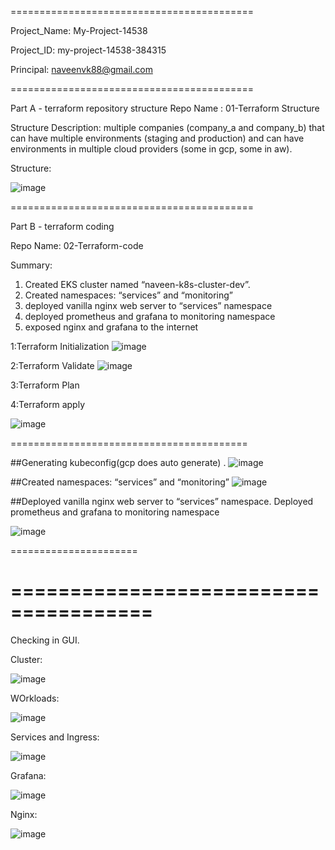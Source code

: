 
==========================================

Project_Name:	My-Project-14538

Project_ID: 	my-project-14538-384315

Principal:	naveenvk88@gmail.com

==========================================

Part A - terraform repository structure
Repo Name : 01-Terraform Structure

Structure Description: multiple companies (company_a and company_b) that can have multiple environments (staging and production) and can have environments in multiple cloud providers (some in gcp, some in aw).

Structure:

![image](https://user-images.githubusercontent.com/33716521/233611011-a095a55d-f748-4d8c-ae2f-213f61065ab1.png)

 
==========================================


Part B - terraform coding

Repo Name: 02-Terraform-code

Summary:
1.	Created EKS cluster named “naveen-k8s-cluster-dev”.
2.	Created namespaces: “services” and “monitoring”
3.	deployed vanilla nginx web server to “services” namespace
4.	deployed prometheus and grafana to monitoring namespace
5.	exposed nginx and grafana to the internet


1:Terraform Initialization
![image](https://user-images.githubusercontent.com/33716521/233643449-cd900535-c7d4-4118-af4c-21ef04ec6c1b.png)

2:Terraform Validate
![image](https://user-images.githubusercontent.com/33716521/233643503-bf1d4678-3f16-4099-a127-292c935b2b55.png)

3:Terraform Plan

4:Terraform apply

![image](https://user-images.githubusercontent.com/33716521/233643605-815f045e-b35f-4fc8-adc6-2a3fa5fc8cfe.png)

=========================================

##Generating kubeconfig(gcp does auto generate) .
![image](https://user-images.githubusercontent.com/33716521/233610747-80d6b81c-70f1-4283-8878-f6307277d69d.png)

##Created namespaces: “services” and “monitoring”
![image](https://user-images.githubusercontent.com/33716521/233610721-688eedaa-b2b7-48d5-a549-d593f115f139.png)
 
##Deployed vanilla nginx web server to “services” namespace.
Deployed prometheus and grafana to monitoring namespace

![image](https://user-images.githubusercontent.com/33716521/233646071-a24734cc-d2ec-4f05-b8dd-f2d26621ed17.png)

======================


======================================
======================================

Checking in GUI.

Cluster:

![image](https://user-images.githubusercontent.com/33716521/233646961-b2423b7d-59d0-4cb2-9d7b-d6d120b6e9b2.png)


WOrkloads:

![image](https://user-images.githubusercontent.com/33716521/233646565-7f31356b-03f2-4bda-bb0c-96907a33fa6f.png)

Services and Ingress:

![image](https://user-images.githubusercontent.com/33716521/233646823-d0a39b83-be6c-45ad-a2a6-5b3daf61ed38.png)

Grafana:

![image](https://user-images.githubusercontent.com/33716521/233647306-6cc1a0fe-6838-4c97-a64f-eddf65080cf2.png)

Nginx:

![image](https://user-images.githubusercontent.com/33716521/233647412-a64ac49f-492c-4a08-9012-5e688496171f.png)
